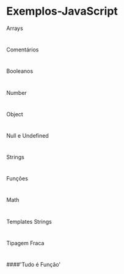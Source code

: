 # Exemplos-JavaScript
Arrays
#
Comentários
#
Booleanos
#
Number
#
Object
#
Null e Undefined
#
Strings
#
Funções
#
Math
#
Templates Strings
#
Tipagem Fraca
#
####'Tudo é Função'
